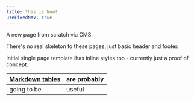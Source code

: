 ```yaml
---
title: This is New!
useFixedNav: true
---
```

A new page from scratch via CMS.



There's no real skeleton to these pages, just basic header and footer.



Initial single page template ihas inline styles too - currently just a proof of concept.



| [Markdown tables](https://www.tablesgenerator.com/markdown_tables) | are probably |
| ------------------------------------------------------------------ | ------------ |
| going to be                                                        | useful       |

